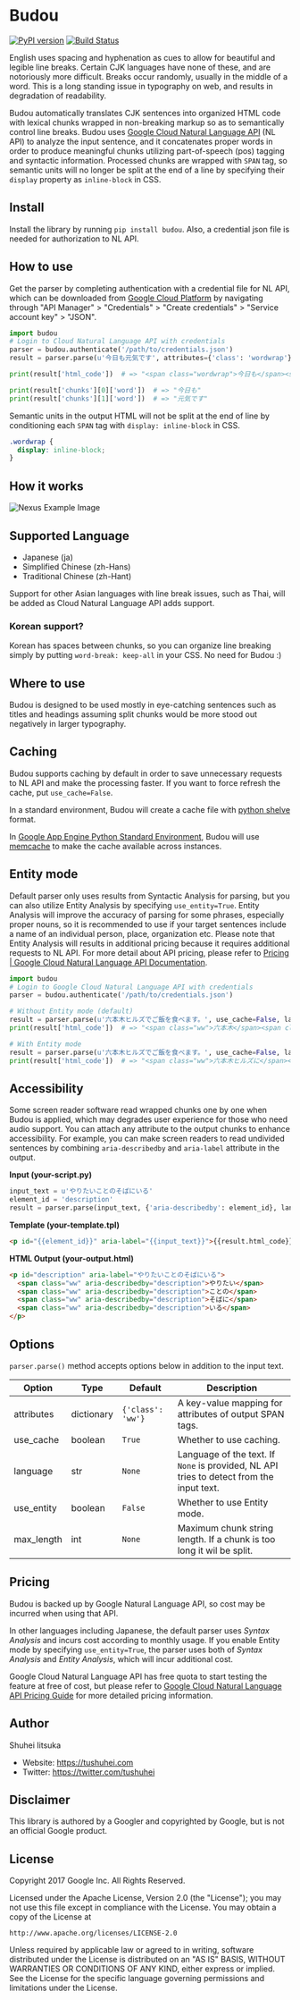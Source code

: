 # Budou
[![PyPI version](https://badge.fury.io/py/budou.svg)](http://badge.fury.io/py/budou)
[![Build Status](https://travis-ci.org/google/budou.svg?branch=master)](https://travis-ci.org/google/budou)

English uses spacing and hyphenation as cues to allow for beautiful and legible line breaks.
Certain CJK languages have none of these, and are notoriously more difficult.
Breaks occur randomly, usually in the middle of a word.
This is a long standing issue in typography on web, and results in degradation of readability.

Budou automatically translates CJK sentences into organized HTML code
with lexical chunks wrapped in non-breaking markup so as to semantically control line breaks.
Budou uses [Google Cloud Natural Language API](https://cloud.google.com/natural-language/)
(NL API) to analyze the input sentence, and it concatenates proper words in
order to produce meaningful chunks utilizing part-of-speech (pos) tagging and
syntactic information.
Processed chunks are wrapped with `SPAN` tag, so semantic units will no longer
be split at the end of a line by specifying their `display` property as
`inline-block` in CSS.


## Install
Install the library by running `pip install budou`.
Also, a credential json file is needed for authorization to NL API.

## How to use
Get the parser by completing authentication with a credential file for NL API,
which can be downloaded from [Google Cloud Platform](https://cloud.google.com)
by navigating through "API Manager" > "Credentials" > "Create credentials" >
"Service account key" > "JSON".

```python
import budou
# Login to Cloud Natural Language API with credentials
parser = budou.authenticate('/path/to/credentials.json')
result = parser.parse(u'今日も元気です', attributes={'class': 'wordwrap'}, language='ja')

print(result['html_code'])  # => "<span class="wordwrap">今日も</span><span class="wordwrap">元気です</span>"

print(result['chunks'][0]['word'])  # => "今日も"
print(result['chunks'][1]['word'])  # => "元気です"
```

Semantic units in the output HTML will not be split at the end of line by
conditioning each `SPAN` tag with `display: inline-block` in CSS.

```css
.wordwrap {
  display: inline-block;
}
```


## How it works
![Nexus Example Image](https://raw.githubusercontent.com/wiki/google/budou/images/nexus_example.jpeg)


## Supported Language
- Japanese (ja)
- Simplified Chinese (zh-Hans)
- Traditional Chinese (zh-Hant)

Support for other Asian languages with line break issues, such as
Thai, will be added as Cloud Natural Language API adds support.

### Korean support?
Korean has spaces between chunks, so you can organize line breaking simply by
putting `word-break: keep-all` in your CSS. No need for Budou :)


## Where to use
Budou is designed to be used mostly in eye-catching sentences such as titles and
headings assuming split chunks would be more stood out negatively in larger typography.


## Caching
Budou supports caching by default in order to save unnecessary requests to NL
API and make the processing faster. If you want to force refresh the cache,
put `use_cache=False`.

In a standard environment, Budou will create a cache file with
[python shelve](https://docs.python.org/3/library/shelve.html) format.

In [Google App Engine Python Standard Environment](https://cloud.google.com/appengine/docs/standard/python/),
Budou will use [memcache](https://cloud.google.com/appengine/docs/standard/python/memcache/)
to make the cache available across instances.


## Entity mode
Default parser only uses results from Syntactic Analysis for parsing, but you
can also utilize Entity Analysis by specifying `use_entity=True`.
Entity Analysis will improve the accuracy of parsing for some phrases,
especially proper nouns, so it is recommended to use if your target sentences
include a name of an individual person, place, organization etc.
Please note that Entity Analysis will results in additional pricing because it
requires additional requests to NL API. For more detail about API pricing, please
refer to [Pricing | Google Cloud Natural Language API Documentation](https://cloud.google.com/natural-language/pricing).

```python
import budou
# Login to Google Cloud Natural Language API with credentials
parser = budou.authenticate('/path/to/credentials.json')

# Without Entity mode (default)
result = parser.parse(u'六本木ヒルズでご飯を食べます。', use_cache=False, language='ja')
print(result['html_code'])  # => "<span class="ww">六本木</span><span class="ww">ヒルズに</span><span class="ww">います。</span>"

# With Entity mode
result = parser.parse(u'六本木ヒルズでご飯を食べます。', use_cache=False, language='ja', use_entity=True)
print(result['html_code'])  # => "<span class="ww">六本木ヒルズに</span><span class="ww">います。</span>"
```

## Accessibility
Some screen reader software read wrapped chunks one by one when Budou is
applied, which may degrades user experience for those who need audio support.
You can attach any attribute to the output chunks to enhance accessibility.
For example, you can make screen readers to read undivided sentences by
combining `aria-describedby` and `aria-label` attribute in the output.

**Input (your-script.py)**
```python
input_text = u'やりたいことのそばにいる'
element_id = 'description'
result = parser.parse(input_text, {'aria-describedby': element_id}, language='ja')
```

**Template (your-template.tpl)**
```html
<p id="{{element_id}}" aria-label="{{input_text}}">{{result.html_code}}</p>
```

**HTML Output (your-output.html)**
```html
<p id="description" aria-label="やりたいことのそばにいる">
  <span class="ww" aria-describedby="description">やりたい</span>
  <span class="ww" aria-describedby="description">ことの</span>
  <span class="ww" aria-describedby="description">そばに</span>
  <span class="ww" aria-describedby="description">いる</span>
</p>
```

## Options
`parser.parse()` method accepts options below in addition to the input text.

| Option | Type | Default | Description |
| --- | --- | --- | --- |
| attributes | dictionary | `{'class': 'ww'}` | A key-value mapping for attributes of output SPAN tags. |
| use_cache | boolean | `True` | Whether to use caching. |
| language | str | `None` | Language of the text. If `None` is provided, NL API tries to detect from the input text. |
| use_entity | boolean | `False` | Whether to use Entity mode. |
| max_length | int | `None` | Maximum chunk string length. If a chunk is too long it wil be split. |


## Pricing
Budou is backed up by Google Natural Language API, so cost may be incurred when
using that API.

In other languages including Japanese, the default parser uses *Syntax Analysis*
and incurs cost according to monthly usage.
If you enable Entity mode by specifying `use_entity=True`, the parser uses both
of *Syntax Analysis* and *Entity Analysis*,
which will incur additional cost.

Google Cloud Natural Language API has free quota to start testing the feature at
free of cost, but please refer to [Google Cloud Natural Language API Pricing Guide](https://cloud.google.com/natural-language/pricing)
for more detailed pricing information.


## Author
Shuhei Iitsuka

- Website: https://tushuhei.com
- Twitter: https://twitter.com/tushuhei


## Disclaimer
This library is authored by a Googler and copyrighted by Google, but
is not an official Google product.


## License
Copyright 2017 Google Inc. All Rights Reserved.

Licensed under the Apache License, Version 2.0 (the "License");
you may not use this file except in compliance with the License.
You may obtain a copy of the License at

    http://www.apache.org/licenses/LICENSE-2.0

Unless required by applicable law or agreed to in writing, software
distributed under the License is distributed on an "AS IS" BASIS,
WITHOUT WARRANTIES OR CONDITIONS OF ANY KIND, either express or implied.
See the License for the specific language governing permissions and
limitations under the License.
